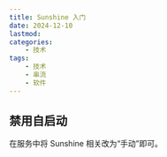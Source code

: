```yaml
---
title: Sunshine 入门
date: 2024-12-10
lastmod:
categories:
    - 技术
tags:
    - 技术
    - 串流
    - 软件
---
```


## 禁用自启动

在服务中将 Sunshine 相关改为“手动”即可。
